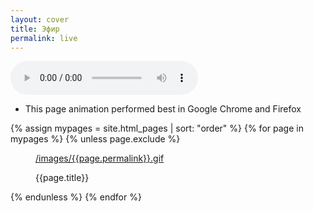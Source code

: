 ```yaml
---
layout: cover
title: Эфир
permalink: live
---
```

  <!-- Основной градиентный фон -->
  <div class="gradient"></div>

  <!-- Аудиоплеер, скрытый по умолчанию -->
  <audio id="audioPlayer" controls></audio>

  + This page animation performed best in Google Chrome and Firefox

  <wrap>
  {% assign mypages = site.html_pages | sort: "order" %}
  {% for page in mypages %}
  {% unless page.exclude %}
  <figure>
  <a href="{{ page.permalink | absolute_url }}">/images/{{page.permalink}}.gif</a>
  <figcaption>
  <p class="shortname">{{page.title}}</p></figcaption>
  </figure>
  {% endunless %}
  {% endfor %}
  </wrap>
